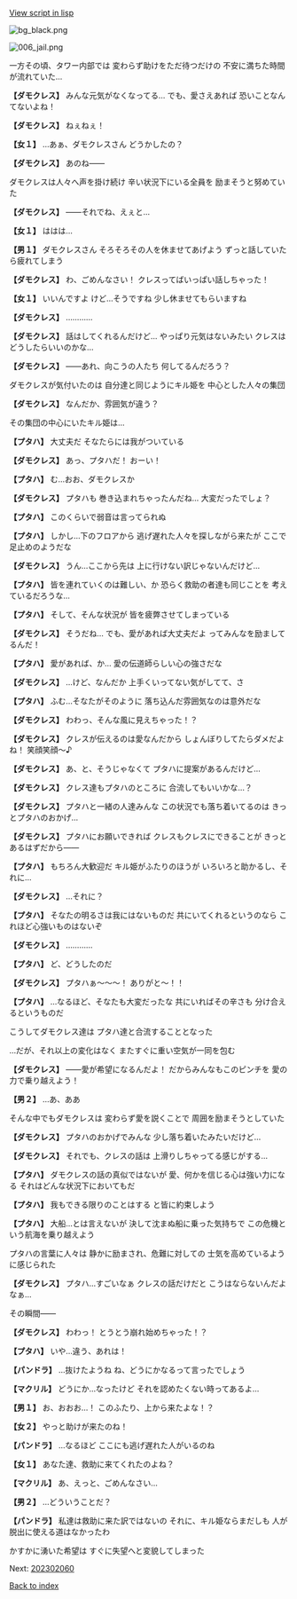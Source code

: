 [View script in lisp](../scripts/202302053.txt)

![bg_black.png](../images/backgrounds/bg_black.png)

![006_jail.png](../images/backgrounds/006_jail.png)

一方その頃、タワー内部では
変わらず助けをただ待つだけの
不安に満ちた時間が流れていた…

**【ダモクレス】**
みんな元気がなくなってる…
でも、愛さえあれば
恐いことなんてないよね！

**【ダモクレス】**
ねぇねぇ！

**【女１】**
…あぁ、ダモクレスさん
どうかしたの？

**【ダモクレス】**
あのね――

ダモクレスは人々へ声を掛け続け
辛い状況下にいる全員を
励まそうと努めていた

**【ダモクレス】**
――それでね、えぇと…

**【女１】**
ははは…

**【男１】**
ダモクレスさん
そろそろその人を休ませてあげよう
ずっと話していたら疲れてしまう

**【ダモクレス】**
わ、ごめんなさい！
クレスってばいっぱい話しちゃった！

**【女１】**
いいんですよ
けど…そうですね
少し休ませてもらいますね

**【ダモクレス】**
…………

**【ダモクレス】**
話はしてくれるんだけど…
やっぱり元気はないみたい
クレスはどうしたらいいのかな…

**【ダモクレス】**
――あれ、向こうの人たち
何してるんだろう？

ダモクレスが気付いたのは
自分達と同じようにキル姫を
中心とした人々の集団

**【ダモクレス】**
なんだか、雰囲気が違う？

その集団の中心にいたキル姫は…

**【プタハ】**
大丈夫だ
そなたらには我がついている

**【ダモクレス】**
あっ、プタハだ！
おーい！

**【プタハ】**
む…おお、ダモクレスか

**【ダモクレス】**
プタハも
巻き込まれちゃったんだね…
大変だったでしょ？

**【プタハ】**
このくらいで弱音は言ってられぬ

**【プタハ】**
しかし…下のフロアから
逃げ遅れた人々を探しながら来たが
ここで足止めのようだな

**【ダモクレス】**
うん…ここから先は
上に行けない訳じゃないんだけど…

**【プタハ】**
皆を連れていくのは難しい、か
恐らく救助の者達も同じことを
考えているだろうな…

**【プタハ】**
そして、そんな状況が
皆を疲弊させてしまっている

**【ダモクレス】**
そうだね…
でも、愛があれば大丈夫だよ
ってみんなを励ましてるんだ！

**【プタハ】**
愛があれば、か…
愛の伝道師らしい心の強さだな

**【ダモクレス】**
…けど、なんだか
上手くいってない気がしてて、さ

**【プタハ】**
ふむ…そなたがそのように
落ち込んだ雰囲気なのは意外だな

**【ダモクレス】**
わわっ、そんな風に見えちゃった！？

**【ダモクレス】**
クレスが伝えるのは愛なんだから
しょんぼりしてたらダメだよね！
笑顔笑顔～♪

**【ダモクレス】**
あ、と、そうじゃなくて
プタハに提案があるんだけど…

**【ダモクレス】**
クレス達もプタハのところに
合流してもいいかな…？

**【ダモクレス】**
プタハと一緒の人達みんな
この状況でも落ち着いてるのは
きっとプタハのおかげ…

**【ダモクレス】**
プタハにお願いできれば
クレスもクレスにできることが
きっとあるはずだから――

**【プタハ】**
もちろん大歓迎だ
キル姫がふたりのほうが
いろいろと助かるし、それに…

**【ダモクレス】**
…それに？

**【プタハ】**
そなたの明るさは我にはないものだ
共にいてくれるというのなら
これほど心強いものはないぞ

**【ダモクレス】**
…………

**【プタハ】**
ど、どうしたのだ

**【ダモクレス】**
プタハぁ～～～！
ありがと～！！

**【プタハ】**
…なるほど、そなたも大変だったな
共にいればその辛さも
分け合えるというものだ

こうしてダモクレス達は
プタハ達と合流することとなった

…だが、それ以上の変化はなく
またすぐに重い空気が一同を包む

**【ダモクレス】**
――愛が希望になるんだよ！
だからみんなもこのピンチを
愛の力で乗り越えよう！

**【男２】**
…あ、ああ

そんな中でもダモクレスは
変わらず愛を説くことで
周囲を励まそうとしていた

**【ダモクレス】**
プタハのおかげでみんな
少し落ち着いたみたいだけど…

**【ダモクレス】**
それでも、クレスの話は
上滑りしちゃってる感じがする…

**【プタハ】**
ダモクレスの話の真似ではないが
愛、何かを信じる心は強い力になる
それはどんな状況下においてもだ

**【プタハ】**
我もできる限りのことはする
と皆に約束しよう

**【プタハ】**
大船…とは言えないが
決して沈まぬ船に乗った気持ちで
この危機という航海を乗り越えよう

プタハの言葉に人々は
静かに励まされ、危難に対しての
士気を高めているように感じられた

**【ダモクレス】**
プタハ…すごいなぁ
クレスの話だけだと
こうはならないんだよなぁ…

その瞬間――

**【ダモクレス】**
わわっ！
とうとう崩れ始めちゃった！？

**【プタハ】**
いや…違う、あれは！

**【パンドラ】**
…抜けたようね
ね、どうにかなるって言ったでしょう

**【マクリル】**
どうにか…なったけど
それを認めたくない時ってあるよ…

**【男１】**
お、おおお…！
このふたり、上から来たよな！？

**【女２】**
やっと助けが来たのね！

**【パンドラ】**
…なるほど
ここにも逃げ遅れた人がいるのね

**【女１】**
あなた達、救助に来てくれたのよね？

**【マクリル】**
あ、えっと、ごめんなさい…

**【男２】**
…どういうことだ？

**【パンドラ】**
私達は救助に来た訳ではないの
それに、キル姫ならまだしも
人が脱出に使える道はなかったわ

かすかに湧いた希望は
すぐに失望へと変貌してしまった


Next: [202302060](202302060.md)

[Back to index](index.md)
